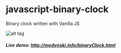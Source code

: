 # javascript-binary-clock

Binary clock written with Vanilla JS

![alt tag](http://medynski.info/binaryClock.png)

##### Live demo: http://medynski.info/binaryClock.html
